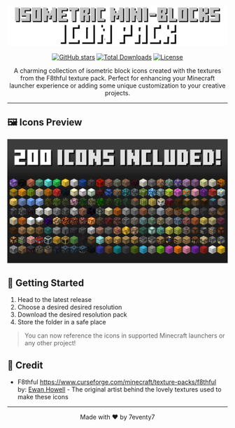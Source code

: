 <div align="center">
  
![title](images/gallery/title.png)

[![GitHub stars](https://img.shields.io/github/stars/7eventy7/isometric-mini-blocks.svg?style=social&label=Star&maxAge=2592000)](https://github.com/7eventy7/isometric-mini-blocks/stargazers)
[![Total Downloads](https://img.shields.io/github/downloads/7eventy7/isometric-mini-blocks/total.svg)](https://github.com/7eventy7/isometric-mini-blocks/releases)
[![License](https://img.shields.io/github/license/7eventy7/isometric-mini-blocks.svg)](https://github.com/7eventy7/isometric-mini-blocks/blob/main/LICENSE)

A charming collection of isometric block icons created with the textures from the F8thful texture pack. Perfect for enhancing your Minecraft launcher experience or adding some unique customization to your creative projects.

</div>

---



## 🖼️ Icons Preview
![sheet](images/gallery/sheet.png)

## 🚀 Getting Started

1. Head to the latest release
2. Choose a desired desired resolution
3. Download the desired resolution pack
4. Store the folder in a safe place<br>
> You can now reference the icons in supported Minecraft launchers or any other project!

## 📒 Credit

- F8thful https://www.curseforge.com/minecraft/texture-packs/f8thful<br> 
by: [Ewan Howell](https://legacy.curseforge.com/members/ewanhowell5195/projects) - The original artist behind the lovely textures used to make these icons



---

<div align="center">

Made with ❤️ by 7eventy7

</div>
